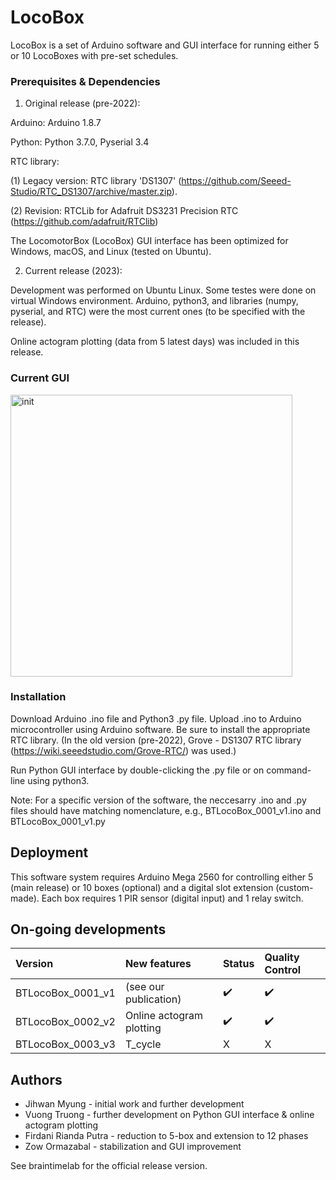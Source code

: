 # LocoBox

LocoBox is a set of Arduino software and GUI interface for running either 5 or 10 LocoBoxes with pre-set schedules.

### Prerequisites & Dependencies

1. Original release (pre-2022):

Arduino: Arduino 1.8.7

Python: Python 3.7.0, Pyserial 3.4

RTC library: 

(1) Legacy version: RTC library 'DS1307' (https://github.com/Seeed-Studio/RTC_DS1307/archive/master.zip).

(2) Revision: RTCLib for Adafruit DS3231 Precision RTC (https://github.com/adafruit/RTClib)

The LocomotorBox (LocoBox) GUI interface has been optimized for Windows, macOS, and Linux (tested on Ubuntu).


2. Current release (2023):

Development was performed on Ubuntu Linux. Some testes were done on virtual Windows environment.
Arduino, python3, and libraries (numpy, pyserial, and RTC) were the most current ones (to be specified with the release).

Online actogram plotting (data from 5 latest days) was included in this release. 

### Current GUI
<img width="451" alt="init" src="https://github.com/JihwanMyung/LocoBox/assets/98081367/eae3cb5b-87e0-49f1-a758-6893ccc00228">

### Installation
Download Arduino .ino file and Python3 .py file. 
Upload .ino to Arduino microcontroller using Arduino software. Be sure to install the appropriate RTC library.
(In the old version (pre-2022), Grove - DS1307 RTC library (https://wiki.seeedstudio.com/Grove-RTC/) was used.)

Run Python GUI interface by double-clicking the .py file or on command-line using python3.

Note: For a specific version of the software, the neccesarry .ino and .py files should have matching nomenclature, e.g., BTLocoBox_0001_v1.ino and BTLocoBox_0001_v1.py

## Deployment

This software system requires Arduino Mega 2560 for controlling either 5 (main release) or 10 boxes (optional) and a digital slot extension (custom-made). Each box requires 1 PIR sensor (digital input) and 1 relay switch.

## On-going developments

| Version | New features | Status | Quality Control |
|:----------|:----------|:-------------|:-------------|
|BTLocoBox_0001_v1| (see our publication) | ✔️ | ✔️ |
|BTLocoBox_0002_v2| Online actogram plotting| ✔️ | ✔️ |
|BTLocoBox_0003_v3| T_cycle| X | X |

## Authors

* Jihwan Myung - initial work and further development
* Vuong Truong - further development on Python GUI interface & online actogram plotting
* Firdani Rianda Putra - reduction to 5-box and extension to 12 phases
* Zow Ormazabal - stabilization and GUI improvement

See braintimelab for the official release version.
